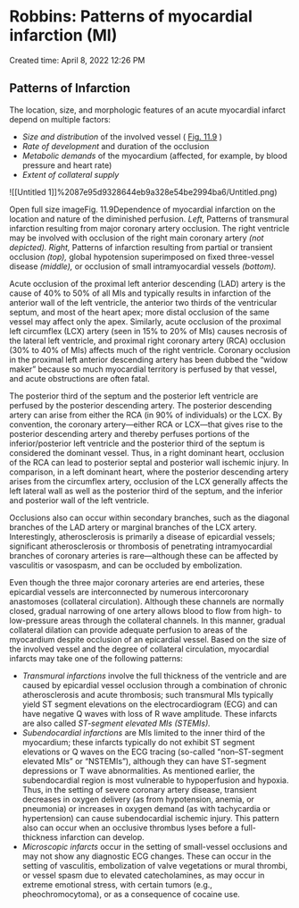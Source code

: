 # Robbins: Patterns of myocardial infarction (MI)

Created time: April 8, 2022 12:26 PM

## Patterns of Infarction

The location, size, and morphologic features of an acute myocardial infarct depend on multiple factors:

- *Size and distribution* of the involved vessel ( [Fig. 11.9](https://www-clinicalkey-com.eproxy.lib.hku.hk/f0050) )
- *Rate of development* and duration of the occlusion
- *Metabolic demands* of the myocardium (affected, for example, by blood pressure and heart rate)
- *Extent of collateral supply*

![[Untitled 1]]%2087e95d9328644eb9a328e54be2994ba6/Untitled.png)

Open full size imageFig. 11.9Dependence of myocardial infarction on the location and nature of the diminished perfusion. *Left,* Patterns of transmural infarction resulting from major coronary artery occlusion. The right ventricle may be involved with occlusion of the right main coronary artery *(not depicted). Right,* Patterns of infarction resulting from partial or transient occlusion *(top),* global hypotension superimposed on fixed three-vessel disease *(middle),* or occlusion of small intramyocardial vessels *(bottom).*

Acute occlusion of the proximal left anterior descending (LAD) artery is the cause of 40% to 50% of all MIs and typically results in infarction of the anterior wall of the left ventricle, the anterior two thirds of the ventricular septum, and most of the heart apex; more distal occlusion of the same vessel may affect only the apex. Similarly, acute occlusion of the proximal left circumflex (LCX) artery (seen in 15% to 20% of MIs) causes necrosis of the lateral left ventricle, and proximal right coronary artery (RCA) occlusion (30% to 40% of MIs) affects much of the right ventricle. Coronary occlusion in the proximal left anterior descending artery has been dubbed the “widow maker” because so much myocardial territory is perfused by that vessel, and acute obstructions are often fatal.

The posterior third of the septum and the posterior left ventricle are perfused by the posterior descending artery. The posterior descending artery can arise from either the RCA (in 90% of individuals) or the LCX. By convention, the coronary artery—either RCA or LCX—that gives rise to the posterior descending artery and thereby perfuses portions of the inferior/posterior left ventricle and the posterior third of the septum is considered the dominant vessel. Thus, in a right dominant heart, occlusion of the RCA can lead to posterior septal and posterior wall ischemic injury. In comparison, in a left dominant heart, where the posterior descending artery arises from the circumflex artery, occlusion of the LCX generally affects the left lateral wall as well as the posterior third of the septum, and the inferior and posterior wall of the left ventricle.

Occlusions also can occur within secondary branches, such as the diagonal branches of the LAD artery or marginal branches of the LCX artery. Interestingly, atherosclerosis is primarily a disease of epicardial vessels; significant atherosclerosis or thrombosis of penetrating intramyocardial branches of coronary arteries is rare—although these can be affected by vasculitis or vasospasm, and can be occluded by embolization.

Even though the three major coronary arteries are end arteries, these epicardial vessels are interconnected by numerous intercoronary anastomoses (collateral circulation). Although these channels are normally closed, gradual narrowing of one artery allows blood to flow from high- to low-pressure areas through the collateral channels. In this manner, gradual collateral dilation can provide adequate perfusion to areas of the myocardium despite occlusion of an epicardial vessel. Based on the size of the involved vessel and the degree of collateral circulation, myocardial infarcts may take one of the following patterns:

- *Transmural infarctions* involve the full thickness of the ventricle and are caused by epicardial vessel occlusion through a combination of chronic atherosclerosis and acute thrombosis; such transmural MIs typically yield ST segment elevations on the electrocardiogram (ECG) and can have negative Q waves with loss of R wave amplitude. These infarcts are also called *ST-segment elevated MIs (STEMIs).*
- *Subendocardial infarctions* are MIs limited to the inner third of the myocardium; these infarcts typically do not exhibit ST segment elevations or Q waves on the ECG tracing (so-called “non–ST-segment elevated MIs” or “NSTEMIs”), although they can have ST-segment depressions or T wave abnormalities. As mentioned earlier, the subendocardial region is most vulnerable to hypoperfusion and hypoxia. Thus, in the setting of severe coronary artery disease, transient decreases in oxygen delivery (as from hypotension, anemia, or pneumonia) or increases in oxygen demand (as with tachycardia or hypertension) can cause subendocardial ischemic injury. This pattern also can occur when an occlusive thrombus lyses before a full-thickness infarction can develop.
- *Microscopic infarcts* occur in the setting of small-vessel occlusions and may not show any diagnostic ECG changes. These can occur in the setting of vasculitis, embolization of valve vegetations or mural thrombi, or vessel spasm due to elevated catecholamines, as may occur in extreme emotional stress, with certain tumors (e.g., pheochromocytoma), or as a consequence of cocaine use.